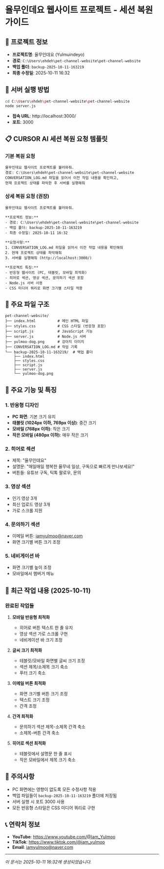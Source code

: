 # 율무인데요 웹사이트 프로젝트 - 세션 복원 가이드

## 📁 프로젝트 정보
- **프로젝트명**: 율무인데요 (Yulmuindeyo)
- **경로**: `C:\Users\ehdeh\pet-channel-website\pet-channel-website`
- **백업 폴더**: `backup-2025-10-11-163219`
- **최종 수정일**: 2025-10-11 16:32

## 🚀 서버 실행 방법
```bash
cd C:\Users\ehdeh\pet-channel-website\pet-channel-website
node server.js
```
- **접속 URL**: http://localhost:3000/
- **포트**: 3000

## 📋 CURSOR AI 세션 복원 요청 템플릿

### 기본 복원 요청
```
율무인데요 웹사이트 프로젝트를 불러와줘. 
경로: C:\Users\ehdeh\pet-channel-website\pet-channel-website
CONVERSATION_LOG.md 파일을 읽어서 이전 작업 내용을 확인하고, 
현재 프로젝트 상태를 파악한 후 서버를 실행해줘
```

### 상세 복원 요청 (권장)
```
율무인데요 웹사이트 프로젝트를 불러와줘.

**프로젝트 정보:**
- 경로: C:\Users\ehdeh\pet-channel-website\pet-channel-website
- 백업 폴더: backup-2025-10-11-163219
- 최종 수정일: 2025-10-11 16:32

**요청사항:**
1. CONVERSATION_LOG.md 파일을 읽어서 이전 작업 내용을 확인해줘
2. 현재 프로젝트 상태를 파악해줘
3. 서버를 실행해줘 (http://localhost:3000/)

**프로젝트 특징:**
- 반응형 웹사이트 (PC, 태블릿, 모바일 최적화)
- 히어로 섹션, 영상 섹션, 문의하기 섹션 포함
- Node.js 서버 사용
- CSS 미디어 쿼리로 화면 크기별 스타일 적용
```

## 📂 주요 파일 구조
```
pet-channel-website/
├── index.html          # 메인 HTML 파일
├── styles.css          # CSS 스타일 (반응형 포함)
├── script.js           # JavaScript 기능
├── server.js           # Node.js 서버
├── yulmoo-dog.png      # 강아지 이미지
├── CONVERSATION_LOG.md # 작업 기록
└── backup-2025-10-11-163219/  # 백업 폴더
    ├── index.html
    ├── styles.css
    ├── script.js
    ├── server.js
    └── yulmoo-dog.png
```

## 🎯 주요 기능 및 특징

### 1. 반응형 디자인
- **PC 화면**: 기본 크기 유지
- **태블릿 (1024px 이하, 769px 이상)**: 중간 크기
- **모바일 (768px 이하)**: 작은 크기
- **작은 모바일 (480px 이하)**: 매우 작은 크기

### 2. 히어로 섹션
- 제목: "율무인데요"
- 설명문: "매일매일 행복한 율무네 일상, 구독으로 빠르게 만나보세요!"
- 버튼들: 유튜브 구독, 틱톡 팔로우, 문의

### 3. 영상 섹션
- 인기 영상 3개
- 최신 업로드 영상 3개
- 가로 스크롤 지원

### 4. 문의하기 섹션
- 이메일 버튼: iamyulmoo@naver.com
- 화면 크기별 버튼 크기 조정

### 5. 네비게이션 바
- 화면 크기별 높이 조정
- 모바일에서 햄버거 메뉴

## 🔧 최근 작업 내용 (2025-10-11)

### 완료된 작업들
1. **모바일 반응형 최적화**
   - 히어로 버튼 텍스트 한 줄 유지
   - 영상 섹션 가로 스크롤 구현
   - 네비게이션 바 크기 조정

2. **글씨 크기 최적화**
   - 테블릿/모바일 화면별 글씨 크기 조정
   - 섹션 제목/소제목 크기 축소
   - 푸터 크기 축소

3. **이메일 버튼 최적화**
   - 화면 크기별 버튼 크기 조정
   - 텍스트 크기 조정
   - 간격 조정

4. **간격 최적화**
   - 문의하기 섹션 제목-소제목 간격 축소
   - 소제목-버튼 간격 축소

5. **히어로 섹션 최적화**
   - 테블릿에서 설명문 한 줄 표시
   - 작은 모바일에서 제목 크기 축소

## 🚨 주의사항
- PC 화면에는 영향이 없도록 모든 수정사항 적용
- 백업 파일들이 `backup-2025-10-11-163219` 폴더에 저장됨
- 서버 실행 시 포트 3000 사용
- 모든 반응형 스타일은 CSS 미디어 쿼리로 구현

## 📞 연락처 정보
- **YouTube**: https://www.youtube.com/@Iam_Yulmoo
- **TikTok**: https://www.tiktok.com/@iam_yulmoo
- **Email**: iamyulmoo@naver.com

---
*이 문서는 2025-10-11 16:32에 생성되었습니다.*










